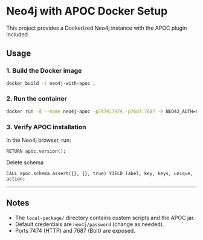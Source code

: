 # Neo4j with APOC Docker Setup

This project provides a Dockerized Neo4j instance with the APOC plugin included.

## Usage

### 1. Build the Docker image

```sh
docker build -t neo4j-with-apoc .
```

### 2. Run the container

```sh
docker run -d --name neo4j-apoc -p7474:7474 -p7687:7687 -e NEO4J_AUTH=neo4j/password neo4j-with-apoc
```

### 3. Verify APOC installation

In the Neo4j browser, run:

```cypher
RETURN apoc.version();
```

Delete schema

```cypher
CALL apoc.schema.assert({}, {}, true) YIELD label, key, keys, unique, action;
```

---

## Notes

- The `local-package/` directory contains custom scripts and the APOC jar.
- Default credentials are `neo4j/password` (change as needed).
- Ports 7474 (HTTP) and 7687 (Bolt) are exposed.

